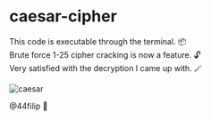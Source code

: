 # caesar-cipher

This code is executable through the terminal. 📦\
Brute force 1-25 cipher cracking is now a feature. 🔓\
Very satisfied with the decryption I came up with. 🪄

![caesar](https://github.com/S-Filip/caesar-cipher/assets/100999946/4be9106d-2fd2-4eab-8d55-6a4677dfd16c)

@44filip 👋

